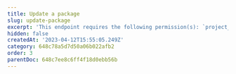 ```yaml
---
title: Update a package
slug: update-package
excerpt: 'This endpoint requires the following permission(s): `project_configuration:packages:read_write`.'
hidden: false
createdAt: '2023-04-12T15:55:05.249Z'
category: 648c78a5d7d50a06b022afb2
order: 3
parentDoc: 648c7ee8c6ff4f18d0ebb56b
---
```

